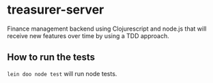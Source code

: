 # treasurer-server

Finance management backend using Clojurescript and node.js that will receive new features over time by using a TDD approach. 

## How to run the tests

`lein doo node test` will run node tests.

